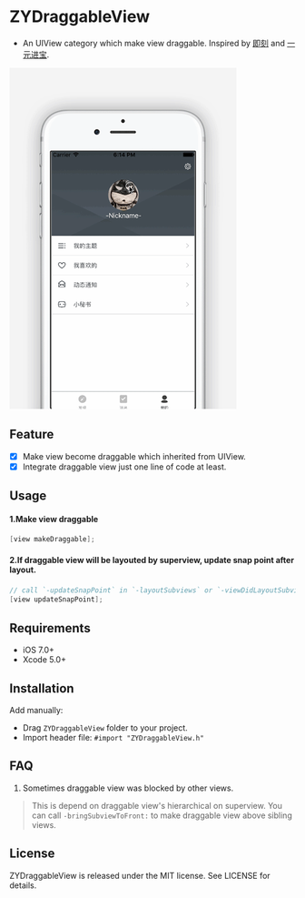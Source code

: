 # ZYDraggableView
- An UIView category which make view draggable. Inspired by [即刻](https://itunes.apple.com/cn/app/ji-ke-yong-zui-lan-fang-shi/id966129812?mt=8) and [一元进宝](https://itunes.apple.com/cn/app/yi-yuan-jin-bao-quan-min-yi/id1056900729?mt=8).

![](./preview.gif)

## Feature

 - [x] Make view become draggable which inherited from UIView.
 - [x] Integrate draggable view just one line of code at least.

## Usage

#### 1.Make view draggable

```Objective-C
[view makeDraggable];
```

#### 2.If draggable view will be layouted by superview, update snap point after layout. 

```Objective-C
// call `-updateSnapPoint` in `-layoutSubviews` or `-viewDidLayoutSubviews`
[view updateSnapPoint];
```

## Requirements

- iOS 7.0+
- Xcode 5.0+

## Installation

Add manually:
- Drag `ZYDraggableView` folder to your project.
- Import header file: `#import "ZYDraggableView.h"`

## FAQ

1. Sometimes draggable view was blocked by other views.

> This is depend on draggable view's hierarchical on superview. You can call `-bringSubviewToFront:` to make draggable view above sibling views.

## License

ZYDraggableView is released under the MIT license. See LICENSE for details.
